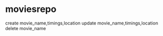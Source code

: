 # moviesrepo
create movie_name,timings,location
update movie_name,timings,location
delete movie_name
